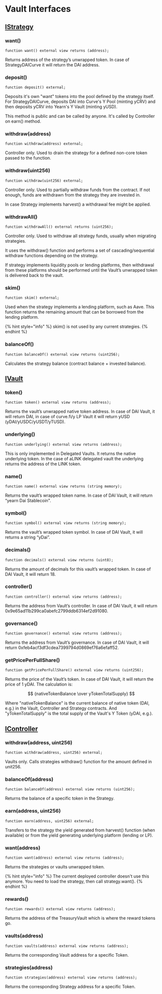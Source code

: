 # Vault Interfaces

## [IStrategy](https://github.com/iearn-finance/yearn-protocol/blob/develop/interfaces/yearn/IStrategy.sol)

### want\(\)

```text
function want() external view returns (address);
```

Returns address of the strategy’s unwrapped token. In case of StrategyDAICurve it will return the DAI address.

### deposit\(\)

```text
function deposit() external;
```

Deposits it's own "want" tokens into the pool defined by the strategy itself. For StrategyDAICurve, deposits DAI into Curve's Y Pool \(minting yCRV\) and then deposits yCRV into Yearn's Y Vault \(minting yUSD\).

This method is public and can be called by anyone. It's called by Controller on earn\(\) method.

### withdraw\(address\)

```text
function withdraw(address) external;
```

Controller only. Used to drain the strategy for a defined non-core token passed to the function.

### withdraw\(uint256\)

```text
function withdraw(uint256) external;
```

Controller only. Used to partially withdraw funds from the contract. If not enough, funds are withdrawn from the strategy they are invested in.

In case Strategy implements harvest\(\) a withdrawal fee might be applied.

### withdrawAll\(\)

```text
function withdrawAll() external returns (uint256);
```

Controller only. Used to withdraw all strategy funds, usually when migrating strategies.

It uses the withdraw\(\) function and performs a set of cascading/sequential withdraw functions depending on the strategy.

If strategy implements liquidity pools or lending platforms, then withdrawal from these platforms should be performed until the Vault’s unwrapped token is delivered back to the vault.

### skim\(\)

```text
function skim() external;
```

Used when the strategy implements a lending platform, such as Aave. This function returns the remaining amount that can be borrowed from the lending platform.

{% hint style="info" %}
skim\(\) is not used by any current strategies.
{% endhint %}

### balanceOf\(\)

```text
function balanceOf() external view returns (uint256);
```

Calculates the strategy balance \(contract balance + invested balance\).

## [IVault](https://github.com/iearn-finance/yearn-protocol/blob/develop/interfaces/yearn/IVault.sol)

### token\(\)

```text
function token() external view returns (address);
```

Returns the vault’s unwrapped native token address. In case of DAI Vault, it will return DAI, in case of curve.fi/y LP Vault it will return yUSD \(yDAI/yUSDC/yUSDT/yTUSD\).

### underlying\(\)

```text
function underlying() external view returns (address);
```

This is only implemented in Delegated Vaults. It returns the native underlying token. In the case of aLINK delegated vault the underlying returns the address of the LINK token.

### name\(\)

```text
function name() external view returns (string memory);
```

Returns the vault’s wrapped token name. In case of DAI Vault, it will return “yearn Dai Stablecoin".

### symbol\(\)

```text
function symbol() external view returns (string memory);
```

Returns the vault’s wrapped token symbol. In case of DAI Vault, it will returns a string “yDai”.

### decimals\(\)

```text
function decimals() external view returns (uint8);
```

Returns the amount of decimals for this vault’s wrapped token. In case of DAI Vault, it will return 18.

### controller\(\)

```text
function controller() external view returns (address);
```

Returns the address from Vault’s controller. In case of DAI Vault, it will return 0x9e65ad11b299ca0abefc2799ddb6314ef2d91080.

### governance\(\)

```text
function governance() external view returns (address);
```

Returns the address from Vault’s governance. In case of DAI Vault, it will return 0xfeb4acf3df3cdea7399794d0869ef76a6efaff52.

### getPricePerFullShare\(\)

```text
function getPricePerFullShare() external view returns (uint256);
```

Returns the price of the Vault’s token. In case of DAI Vault, it will return the price of 1 yDAI. The calculation is:

$$
{nativeTokenBalance \over yTokenTotalSupply}
$$

Where "nativeTokenBalance" is the current balance of native token \(DAI, e.g.\) in the Vault, Controller and Strategy contracts. And "yTokenTotalSupply" is the total supply of the Vault's Y Token \(yDAI, e.g.\).

## [IController](https://github.com/iearn-finance/yearn-protocol/blob/develop/interfaces/yearn/IController.sol)

### withdraw\(address, uint256\)

```text
function withdraw(address, uint256) external;
```

Vaults only. Calls strategies withdraw\(\) function for the amount defined in unit256.

### balanceOf\(address\)

```text
function balanceOf(address) external view returns (uint256);
```

Returns the balance of a specific token in the Strategy.

### earn\(address, uint256\)

```text
function earn(address, uint256) external;
```

Transfers to the strategy the yield generated from harvest\(\) function \(when available\) or from the yield generating underlying platform \(lending or LP\).

### want\(address\)

```text
function want(address) external view returns (address);
```

Returns the strategies or vaults unwrapped token.

{% hint style="info" %}
The current deployed controller doesn't use this anymore. You need to load the strategy, then call strategy.want\(\).
{% endhint %}

### rewards\(\)

```text
function rewards() external view returns (address);
```

Returns the address of the TreasuryVault which is where the reward tokens go.

### vaults\(address\)

```text
function vaults(address) external view returns (address);
```

Returns the corresponding Vault address for a specific Token.

### strategies\(address\)

```text
function strategies(address) external view returns (address);
```

Returns the corresponding Strategy address for a specific Token.

